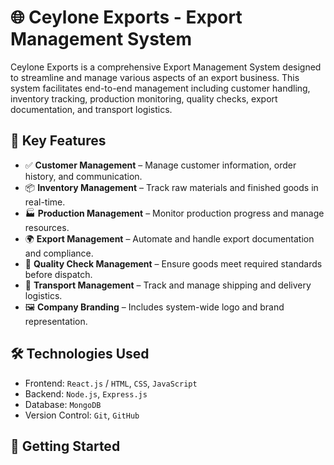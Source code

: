 # 🌐 Ceylone Exports - Export Management System

Ceylone Exports is a comprehensive Export Management System designed to streamline and manage various aspects of an export business. This system facilitates end-to-end management including customer handling, inventory tracking, production monitoring, quality checks, export documentation, and transport logistics.

## 📌 Key Features

- ✅ **Customer Management** – Manage customer information, order history, and communication.
- 📦 **Inventory Management** – Track raw materials and finished goods in real-time.
- 🏭 **Production Management** – Monitor production progress and manage resources.
- 🌍 **Export Management** – Automate and handle export documentation and compliance.
- 🧪 **Quality Check Management** – Ensure goods meet required standards before dispatch.
- 🚚 **Transport Management** – Track and manage shipping and delivery logistics.
- 🖼️ **Company Branding** – Includes system-wide logo and brand representation.

## 🛠️ Technologies Used

- Frontend: `React.js` / `HTML`, `CSS`, `JavaScript`
- Backend: `Node.js`, `Express.js`
- Database: `MongoDB`
- Version Control: `Git`, `GitHub`

## 🚀 Getting Started